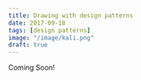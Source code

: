 ```yaml
---
title: Drawing with design patterns
date: 2017-09-18
tags: [design patterns]
image: "/image/kali.png"
draft: true
---
```


Coming Soon! 